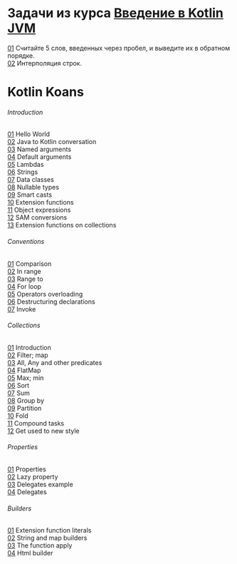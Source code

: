 # Задачи из курса [Введение в Kotlin JVM](https://stepik.org/course/5448)  
  
[01](01_reverse_words_in_string.kt) Считайте 5 слов, введенных через пробел, и выведите их в обратном порядке.  
[02](02_strings_interpolation.kt) Интерполяция строк.  
  
  
  
# Kotlin Koans  
  
###### Introduction  
[01](koans/1_Introduction/01_HelloWorld.kt) Hello World  
[02](koans/1_Introduction/02_JavaToKotlinConversation.kt) Java to Kotlin conversation  
[03](koans/1_Introduction/03_NamedArguments.kt) Named arguments  
[04](koans/1_Introduction/04_DefaultArguments.kt) Default arguments  
[05](koans/1_Introduction/05_Lambdas.kt) Lambdas  
[06](koans/1_Introduction/06_Strings.kt) Strings  
[07](koans/1_Introduction/07_DataClasses.kt) Data classes  
[08](koans/1_Introduction/08_NullableTypes.kt) Nullable types  
[09](koans/1_Introduction/09_SmartCasts.kt) Smart casts  
[10](koans/1_Introduction/10_ExtensionFunctions.kt) Extension functions  
[11](koans/1_Introduction/11_ObjectExpressions.kt) Object expressions  
[12](koans/1_Introduction/12_SAMconversions.kt) SAM conversions  
[13](koans/1_Introduction/13_ExtensionFunctionsOnCollections.kt) Extension functions on collections  
  
###### Conventions  
[01](koans/2_Conventions/01_Comparison.kt) Comparison  
[02](koans/2_Conventions/02_In_range.kt) In range  
[03](koans/2_Conventions/03_Range_to.kt) Range to  
[04](koans/2_Conventions/04_For_loop.kt) For loop  
[05](koans/2_Conventions/05_Operators_overloading.kt) Operators overloading  
[06](koans/2_Conventions/06_Destructuring_declarations.kt) Destructuring declarations  
[07](koans/2_Conventions/07_Invoke.kt) Invoke  
  
###### Collections  
[01](koans/3_Collections/01_Introduction.kt) Introduction  
[02](koans/3_Collections/02_Filter;_map.kt) Filter; map  
[03](koans/3_Collections/03_All,_Any_and_other_predicates.kt) All, Any and other predicates  
[04](koans/3_Collections/04_FlatMap.kt) FlatMap  
[05](koans/3_Collections/05_Max;_min.kt) Max; min  
[06](koans/3_Collections/06_Sort.kt) Sort  
[07](koans/3_Collections/07_Sum.kt) Sum  
[08](koans/3_Collections/08_GroupBy.kt) Group by  
[09](koans/3_Collections/09_Partition.kt) Partition  
[10](koans/3_Collections/10_Fold.kt) Fold  
[11](koans/3_Collections/11_Compound_tasks.kt) Compound tasks  
[12](koans/3_Collections/12_Get_used_to_new_style.kt) Get used to new style  
  
###### Properties  
[01](koans/4_Properties/1_Properties.kt) Properties  
[02](koans/4_Properties/2_Lazy_property.kt) Lazy property  
[03](koans/4_Properties/3_Delegates_example.kt) Delegates example  
[04](koans/4_Properties/4_Delegates.kt) Delegates  
  
###### Builders  
[01](koans/5_Builders/1_Extension_function_literals.kt) Extension function literals  
[02](koans/5_Builders/2_String_and_map_builders.kt) String and map builders  
[03](koans/5_Builders/3_The_function_apply.kt) The function apply  
[04](koans/5_Builders/4_Html_builder.kt) Html builder  
  